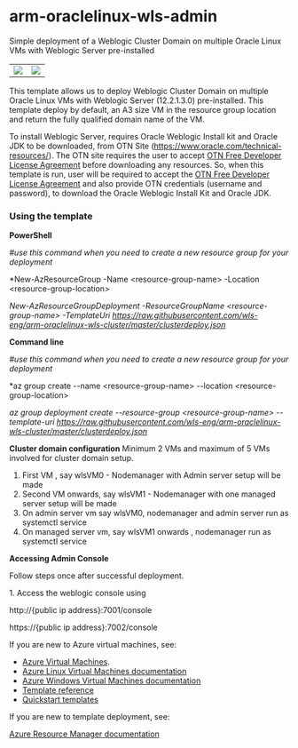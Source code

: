 # arm-oraclelinux-wls-admin
 Simple deployment of a Weblogic Cluster Domain on multiple Oracle Linux VMs with Weblogic Server pre-installed

<table border="0">
<tr border="0">
    <td>
<a href="https://portal.azure.com/#create/Microsoft.Template/uri/https://raw.githubusercontent.com/wls-eng/arm-oraclelinux-wls-cluster/master/%20clusterdeploy.json" target="_blank">
    <img src="http://azuredeploy.net/deploybutton.png"/>
</a>
    </td>
    <td>
<a href="http://armviz.io/#/?load=https://raw.githubusercontent.com/wls-eng/arm-oraclelinux-wls-cluster/master/%20clusterdeploy.json" target="_blank">
    <img src="http://armviz.io/visualizebutton.png"/>
</a>
    </td>
  </tr>
</table>    

This template allows us to deploy Weblogic Cluster Domain on multiple Oracle Linux VMs with Weblogic Server (12.2.1.3.0) pre-installed. 
This template deploy by default, an A3 size VM in the resource group location and return the fully qualified domain name of the VM.

To install Weblogic Server, requires Oracle Weblogic Install kit and Oracle JDK to be downloaded, from OTN Site (https://www.oracle.com/technical-resources/). The OTN site requires the user to accept <a href="https://www.oracle.com/downloads/licenses/standard-license.html">OTN Free Developer License Agreement</a> before downloading any resources. 
So, when this template is run, user will be required to accept the <a href="https://www.oracle.com/downloads/licenses/standard-license.html">OTN Free Developer License Agreement</a> and also provide OTN credentials (username and password), to download the Oracle Weblogic Install Kit and Oracle JDK.


<h3>Using the template</h3>

**PowerShell** 

*#use this command when you need to create a new resource group for your deployment*

*New-AzResourceGroup -Name &lt;resource-group-name&gt; -Location &lt;resource-group-location&gt; 

*New-AzResourceGroupDeployment -ResourceGroupName &lt;resource-group-name&gt; -TemplateUri https://raw.githubusercontent.com/wls-eng/arm-oraclelinux-wls-cluster/master/clusterdeploy.json*

**Command line**

*#use this command when you need to create a new resource group for your deployment*

*az group create --name &lt;resource-group-name&gt; --location &lt;resource-group-location&gt;

*az group deployment create --resource-group &lt;resource-group-name&gt; --template-uri https://raw.githubusercontent.com/wls-eng/arm-oraclelinux-wls-cluster/master/clusterdeploy.json*

**Cluster domain configuration**
Minimum 2 VMs  and maximum of 5 VMs involved for cluster domain setup.
1) First VM , say wlsVM0 - Nodemanager with Admin server setup will be made
2) Second VM onwards, say wlsVM1 - Nodemanager with one managed server setup will be made
3) On admin server vm say wlsVM0, nodemanager and admin server run as systemctl service
4) On managed server vm, say wlsVM1 onwards , nodemanager run as systemctl service

**Accessing Admin Console**
<p>
Follow steps once after successful deployment.
 <p> 1. Access the weblogic console using </p>
 <p>    http://{public ip address}:7001/console </p>
 <p>    https://{public ip address}:7002/console </p>
</p>

If you are new to Azure virtual machines, see:

- [Azure Virtual Machines](https://azure.microsoft.com/services/virtual-machines/).
- [Azure Linux Virtual Machines documentation](https://docs.microsoft.com/azure/virtual-machines/linux/)
- [Azure Windows Virtual Machines documentation](https://docs.microsoft.com/azure/virtual-machines/windows/)
- [Template reference](https://docs.microsoft.com/azure/templates/microsoft.compute/allversions)
- [Quickstart templates](https://azure.microsoft.com/resources/templates/?resourceType=Microsoft.Compute&pageNumber=1&sort=Popular)

If you are new to template deployment, see:

[Azure Resource Manager documentation](https://docs.microsoft.com/azure/azure-resource-manager/)
